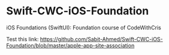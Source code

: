 # Swift-CWC-iOS-Foundation

iOS Foundations (SwiftUI): Foundation course of CodeWithCris

Test this link: https://github.com/Sabit-Ahmed/Swift-CWC-iOS-Foundation/blob/master/apple-app-site-association

